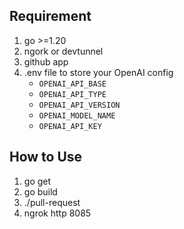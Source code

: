 ## Requirement

1. go >=1.20
2. ngork or devtunnel
3. github app
4. .env file to store your OpenAI config
   - `OPENAI_API_BASE`
   - `OPENAI_API_TYPE`
   - `OPENAI_API_VERSION`
   - `OPENAI_MODEL_NAME`
   - `OPENAI_API_KEY`

## How to Use

1. go get
2. go build
3. ./pull-request
4. ngrok http 8085
